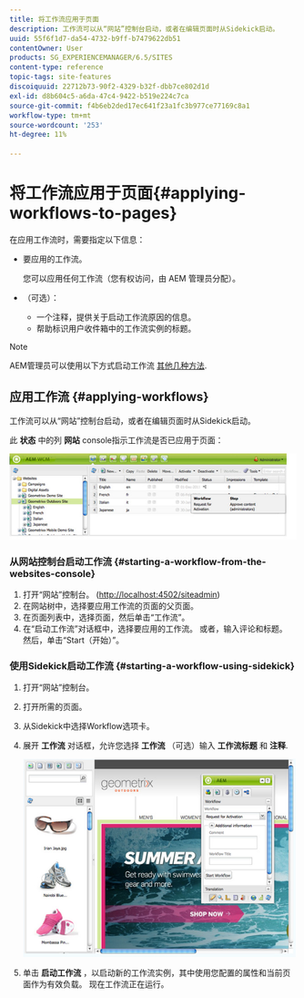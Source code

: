 ```yaml
---
title: 将工作流应用于页面
description: 工作流可以从“网站”控制台启动，或者在编辑页面时从Sidekick启动。
uuid: 55f6f1d7-da54-4732-b9ff-b7479622db51
contentOwner: User
products: SG_EXPERIENCEMANAGER/6.5/SITES
content-type: reference
topic-tags: site-features
discoiquuid: 22712b73-90f2-4329-b32f-dbb7ce802d1d
exl-id: d8b604c5-a6da-47c4-9422-b519e224c7ca
source-git-commit: f4b6eb2ded17ec641f23a1fc3b977ce77169c8a1
workflow-type: tm+mt
source-wordcount: '253'
ht-degree: 11%

---
```


# 将工作流应用于页面{#applying-workflows-to-pages}

在应用工作流时，需要指定以下信息：

* 要应用的工作流。

   您可以应用任何工作流（您有权访问，由 AEM 管理员分配）。
* （可选）：

   * 一个注释，提供关于启动工作流原因的信息。
   * 帮助标识用户收件箱中的工作流实例的标题。

>[!NOTE]
>
>AEM管理员可以使用以下方式启动工作流 [其他几种方法](/help/sites-administering/workflows-starting.md).

## 应用工作流 {#applying-workflows}

工作流可以从“网站”控制台启动，或者在编辑页面时从Sidekick启动。

此 **状态** 中的列 **网站** console指示工作流是否已应用于页面：

![workflowstatus](assets/workflowstatus.png)

### 从网站控制台启动工作流 {#starting-a-workflow-from-the-websites-console}

1. 打开“网站”控制台。 ([http://localhost:4502/siteadmin](http://localhost:4502/siteadmin))
1. 在网站树中，选择要应用工作流的页面的父页面。
1. 在页面列表中，选择页面，然后单击“工作流”。
1. 在“启动工作流”对话框中，选择要应用的工作流。 或者，输入评论和标题。 然后，单击“Start（开始）”。

### 使用Sidekick启动工作流 {#starting-a-workflow-using-sidekick}

1. 打开“网站”控制台。
1. 打开所需的页面。
1. 从Sidekick中选择Workflow选项卡。
1. 展开 **工作流** 对话框，允许您选择 **工作流** （可选）输入 **工作流标题** 和 **注释**.

   ![workflowstartsidekick](assets/workflowstartsidekick.png)

1. 单击 **启动工作流** ，以启动新的工作流实例，其中使用您配置的属性和当前页面作为有效负载。 现在工作流正在运行。
